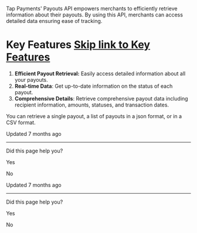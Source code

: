 Tap Payments' Payouts API empowers merchants to efficiently retrieve information about their payouts. By using this API, merchants can access detailed data ensuring ease of tracking.

# Key Features   [Skip link to Key Features](https://developers.tap.company/reference/payout\#key-features)

1. **Efficient Payout Retrieval:** Easily access detailed information about all your payouts.
2. **Real-time Data**: Get up-to-date information on the status of each payout.
3. **Comprehensive Details**: Retrieve comprehensive payout data including recipient information, amounts, statuses, and transaction dates.

You can retrieve a single payout, a list of payouts in a json format, or in a CSV format.

Updated 7 months ago

* * *

Did this page help you?

Yes

No

Updated 7 months ago

* * *

Did this page help you?

Yes

No